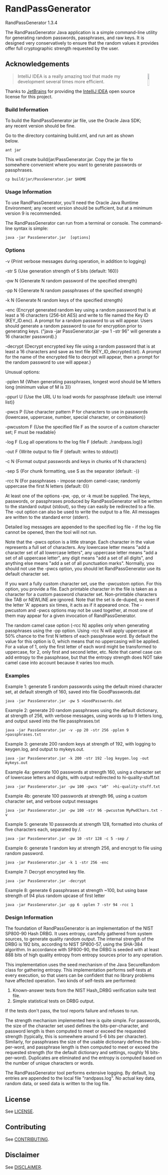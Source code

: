 # RandPassGenerator
RandPassGenerator 1.3.4

The RandPassGenerator Java application is a simple command-line utility for generating random passwords, passphrases, and raw keys. It is designed very conservatively to ensure that the random values it provides offer full cryptographic strength requested by the user. 

## Acknowledgements

<img src='https://resources.jetbrains.com/storage/products/company/brand/logos/IntelliJ_IDEA_icon.png' width="10%" height="10%" align="right"/>

> IntelliJ IDEA is a really amazing tool that made my development several times more efficient.

Thanks to [JetBrains](https://www.jetbrains.com/?from=sfc9982) for providing the [IntelliJ IDEA](https://www.jetbrains.com/idea/?from=sfc9982) open source license for this project.

### Build Information

To build the RandPassGenerator jar file, use the Oracle Java SDK; any recent version should be fine.

Go to the directory containing build.xml, and run ant as shown below.

	ant jar

This will create build/jar/PassGenerator.jar.  Copy the jar file to somewhere convenient where you want to generate passwords or passphrases.

	cp build/jar/PassGenerator.jar $HOME


### Usage Information


To use RandPassGenerator, you'll need the Oracle Java Runtime Environment; any recent version should be sufficient, but at a minimum version 9 is recommended.

The RandPassGenerator can run from a terminal or console. The command-line syntax is simple:

	java -jar PassGenerator.jar  [options]

### Options

-v	  {Print verbose messages during operation, in addition to logging}

-str S    {Use generation strength of S bits (default: 160)}

-pw N	  {Generate N random password of the specified strength}

-pp N	  {Generate N random passphrases of the specified strength}

-k N	  {Generate N random keys of the specified strength}

-enc	   {Encrypt generated random key using a random password that is at least a 16 characters (256-bit AES) and write to file named the Key ID (KEY_ID.enc). A prompt for a random password to us will appear. Users should generate a random password to use for encryption prior to generating keys. ("java -jar PassGenerator.jar -pw 1 -str 96" will generate a 16 character password).}

-decrypt   {Decrypt encrypted key file using a random password that is at least a 16 characters and save as text file (KEY_ID_decrypted.txt). A prompt for the name of the encrypted file to decrypt will appear, then a prompt for the random password to use will appear.}

Unusual options:
  
-pplen M  {When generating passphrases, longest word should be M letters long (minimum value of M is 3)}

-ppurl U  {Use the URL U to load words for passphrase (default: use internal list)}

-pwcs P   {Use character pattern P for characters to use in passwords (lowercase, uppercase, number, special character, or combination)}

-pwcustom F {Use the specified file F as the source of a custom character set; F must be readable}

-log F    {Log all operations to the log file F (default: ./randpass.log)}

-out F    {Write output to file F (default: writes to stdout)}

-c N 	    {Format output passwords and keys in chunks of N characters}

-sep S    {For chunk formatting, use S as the separator (default: -)}

-rcc N    {For passphrases - impose random camel-case; randomly uppercase the first N letters (default: 0)}

At least one of the options -pw, -pp, or -k must be supplied. The keys, passwords, or passphrases produced by RandPassGenerator will be written to the standard output (stdout), so they can easily be redirected to a file. The -out option can also be used to write the output to a file. All messages are written to the standard error (stderr).

Detailed log messages are appended to the specified log file - if the log file cannot be opened, then the tool will not run. 

Note that the -pwcs option is a little strange. Each character in the value represents a full set of characters. Any lowercase letter
means "add a character set of all lowercase letters", any uppercase letter means "add a set of all uppercase letter", any digit means 
"add a set of all digits", and anything else means "add a set of all punctuation marks".  Normally, you should not use the -pwcs option, you should let RandPassGenerator use its default character set.

If you want a fully custom character set, use the -pwcustom option.  For this option, you provide a file.  Each printable character in the file is taken as a character for a custom password character set.  Non-printable characters like TAB or NEWLINE are ignored.  Note that the set is de-duped, so even if the letter 'A' appears six times, it acts as if it appeared once.  The -pwcustom and -pwcs options may not be used together, at most one of them may appear for a given invocation of RandPassGenerator.

The random camel case option (-rcc N) applies only when generating passphrases using the -pp option.  Using -rcc N will apply uppercase at 50% chance to the first N letters of each passphrase word.  By default the value for this option is 0, which means that no uppercasing will be applied.  For a value of 1, only the first letter of each word might be transformed to uppercase, for 2, only first and second letter, etc.  Note that camel case can add entropy to the passphrase, but that the entropy strength does NOT take camel case into account because it varies too much.


### Examples

Example 1: generate 5 random passwords using the default mixed character set, at default strength of 160, saved into file GoodPasswords.dat
 
	java -jar PassGenerator.jar -pw 5 >GoodPasswords.dat

Example 2: generate 20 random passphrases using the default dictionary, at strength of 256, with verbose messages, using words up to 9 letters long, and output saved into the file passphrases.txt

	java -jar PassGenerator.jar -v -pp 20 -str 256 -pplen 9 >passphrases.txt

Example 3: generate 200 random keys at strength of 192, with logging to keygen.log, and output to mykeys.out.

	java -jar PassGenerator.jar -k 200 -str 192 -log keygen.log -out mykeys.out

Example 4a: generate 100 passwords at strength 160, using a character set of lowercase letters and digits, with output redirected to hi-quality-stuff.txt
    
	java -jar PassGenerator.jar -pw 100 -pwcs "a0"  >hi-quality-stuff.txt

Example 4b: generate 100 passwords at strength 96, using a custom character set, and verbose output messages

	java -jar PassGenerator.jar -pw 100 -str 96 -pwcustom MyPwdChars.txt -v

Example 5: generate 10 passwords at strength 128, formatted into chunks of five characters each, separated by /.

	java -jar PassGenerator.jar -pw 10 -str 128 -c 5 -sep /

Example 6: generate 1 random key at strength 256, and encrypt to file using random password.

	java -jar PassGenerator.jar -k 1 -str 256 -enc

Example 7: Decrypt encrypted key file.  

	java -jar PassGenerator.jar -decrypt
	
Example 8: generate 6 passphrases at strength ~100, but using base strength of 94 plus random upcase of first letter

	java -jar PassGenerator.jar -pp 6 -pplen 7 -str 94 -rcc 1


### Design Information
The foundation of RandPassGenerator is an implementation of the NIST SP800-90 Hash DRBG.  It uses entropy, carefully gathered from system sources, to generate quality random output.  The internal strength of the DRBG is 192 bits, according to NIST SP800-57, using the SHA-384 algorithm. In accordance with SP800-90, the DRBG is seeded with at least 888 bits of high quality entropy from entropy sources prior to any operation.
 
This implementation uses the seed mechanism of the Java SecureRandom class for gathering entropy. This implementation performs self-tests at every execution, so that users can be confident that no library problems have affected operation. Two kinds of self-tests are performed:

1. Known-answer tests from the NIST Hash_DRBG verification suite test file.
2. Simple statistical tests on DRBG output.

If the tests don't pass, the tool reports failure and refuses to run. 

The strength mechanism implemented here is quite simple. For passwords, the size of the character set used defines the 
bits-per-character, and password length is then computed to meet or exceed the requested strength (typically, this is somewhere around 5-6 bits per character). Similarly, for passphrases the size of the usable dictionary defines the bits-per-word, and passphrase length is then computed to meet or exceed the requested strength (for the default dictionary and settings, roughly 16 bits-per-word). Duplicates are eliminated and the entropy is computed based on the number of unique characters or words. 

The RandPassGenerator tool performs extensive logging. By default, log entries are appended to the local file "randpass.log". No actual key data, random data, or seed data is written to the log file.

## License

See [LICENSE](./LICENSE.md).

## Contributing

See [CONTRIBUTING](./CONTRIBUTING.md).

## Disclaimer

See [DISCLAIMER](./DISCLAIMER.md).


